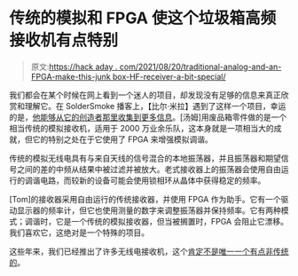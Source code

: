 # 传统的模拟和 FPGA 使这个垃圾箱高频接收机有点特别

> 原文:[https://hack aday . com/2021/08/20/traditional-analog-and-an-FPGA-make-this-junk box-HF-receiver-a-bit-special/](https://hackaday.com/2021/08/20/traditional-analogue-and-an-fpga-make-this-junkbox-hf-receiver-a-bit-special/)

我们都会在某个时候在网上看到一个迷人的项目，却发现没有足够的信息来真正欣赏和理解它。在 SolderSmoke 播客上，【比尔·米拉】遇到了这样一个项目，幸运的是，[他能够从它的创造者那里收集到更多信息](https://soldersmoke.blogspot.com/2021/08/more-info-on-toms-amazing-junkbox-20.html)。[汤姆]用废品箱零件做的是一个相当传统的模拟接收机，适用于 2000 万业余乐队，这本身就是一项相当大的成就，但它的特别之处在于它使用了 FPGA 来增强模拟调谐。

传统的模拟无线电具有与来自天线的信号混合的本地振荡器，并且振荡器和期望信号之间的差的中频从结果中被过滤并被放大。老式接收器上的振荡器会使用自由运行的调谐电路，而较新的设备可能会使用锁相环从晶体中获得稳定的频率。

[Tom]的接收器采用自由运行的传统接收器，并使用 FPGA 作为助手。它有一个驱动显示器的频率计，但它也使用测量的数字来调整振荡器并保持频率。它有两种模式；调谐时，它是一个传统的模拟接收器，但当被搁置时，FPGA 会阻止它漂移。我们喜欢它，这绝对是一个特殊的项目。

这些年来，我们已经推出了许多无线电接收机，这个[肯定不是唯一一个有点非传统的](https://hackaday.com/2021/04/19/a-superheterodyne-receiver-with-a-74xx-twist/)。